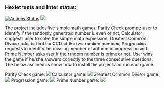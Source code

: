 ### Hexlet tests and linter status:
[![Actions Status](https://github.com/Elenlith/python-project-lvl1/workflows/hexlet-check/badge.svg)](https://github.com/Elenlith/python-project-lvl1/actions)
<a href="https://codeclimate.com/github/Elenlith/python-project-lvl1/maintainability"><img src="https://api.codeclimate.com/v1/badges/70e35268de92ee07343e/maintainability" /></a>

The project includes five simple math games: Parity Check prompts user to identify if the randomly generated number is even or not, Calculator suggests user to solve the simple math expression, Greatest Common Divisor asks to find the GCD of the two random numbers, Progression requests to identify the missing member of arithmetic progression and Prime Number asks user if the random number is prime or not. User wins the game if he/she answers correctly to the three consecutive questions. The below asciinemas show how to install the project and run each game.

Parity Check game:
<a href="https://asciinema.org/a/n0BmPfkqR492vltWglWersLUw" target="_blank"><img src="https://asciinema.org/a/n0BmPfkqR492vltWglWersLUw.svg" /></a>
Calculator game: 
<a href="https://asciinema.org/a/Yf3fhJHXU3GS0YFnAA2r3kbHq" target="_blank"><img src="https://asciinema.org/a/Yf3fhJHXU3GS0YFnAA2r3kbHq.svg" /></a>
Greatest Common Divisor game:
<a href="https://asciinema.org/a/BlN0KiZkRDdYziZwn9QFr8Kep" target="_blank"><img src="https://asciinema.org/a/BlN0KiZkRDdYziZwn9QFr8Kep.svg" /></a>
Progression game:
<a href="https://asciinema.org/a/aQng5kGmwi3jnWSjEu1ZpGVMp" target="_blank"><img src="https://asciinema.org/a/aQng5kGmwi3jnWSjEu1ZpGVMp.svg" /></a>
Prime Number game:
<a href="https://asciinema.org/a/YDIiYTyGl4pPQqTnvgdgANN8b" target="_blank"><img src="https://asciinema.org/a/YDIiYTyGl4pPQqTnvgdgANN8b.svg" /></a>
